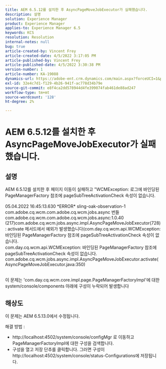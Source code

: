 ```yaml
---
title: AEM 6.5.12를 설치한 후 AsyncPageMoveJobExecutor가 실패했습니다.
description: 설명
solution: Experience Manager
product: Experience Manager
applies-to: Experience Manager 6.5
keywords: KCS
resolution: Resolution
internal-notes: null
bug: true
article-created-by: Vincent Frey
article-created-date: 4/5/2022 3:17:05 PM
article-published-by: Vincent Frey
article-published-date: 4/5/2022 3:30:38 PM
version-number: 1
article-number: KA-19088
dynamics-url: https://adobe-ent.crm.dynamics.com/main.aspx?forceUCI=1&pagetype=entityrecord&etn=knowledgearticle&id=a9c8686e-f3b4-ec11-983f-000d3a5d0d94
exl-id: 32e4c7d1-f129-4b26-941f-ac778d34b79e
source-git-commit: e8f4ca2dd578944d4fe399074fab461de88ad247
workflow-type: tm+mt
source-wordcount: '128'
ht-degree: 2%

---
```


# AEM 6.5.12를 설치한 후 AsyncPageMoveJobExecutor가 실패했습니다.

## 설명


AEM 6.5.12를 설치한 후 페이지 이동이 실패하고 &quot;WCMException: 로그에 바인딩된 PageManagerFactory 참조에 pageSubTreeActivationCheck 속성이 없습니다.
<br><br>05.04.2022 16:45:13.630 \*ERROR\* sling-oak-observation-1 com.adobe.cq.wcm.com.adobe.cq.wcm.jobs.async 번들 com.adobe.cq.wcm.com.adobe.cq.wcm.jobs.async:1.0.40 (217)com.adobe.cq.wcm.jobs.async.impl.AsyncPageMoveJobExecutor(728) : activate 메서드에서 예외가 발생했습니다(com.day.cq.wcm.api.WCMException: 바인딩된 PageManagerFactory 참조에 pageSubTreeActivationCheck 속성이 없습니다.
<br>com.day.cq.wcm.api.WCMException: 바인딩된 PageManagerFactory 참조에 pageSubTreeActivationCheck 속성이 없습니다.
<br>com.adobe.cq.wcm.jobs.async.impl.AsyncPageMoveJobExecutor.activate(AsyncPageMoveJobExecutor.java:350)<br><br>


이 문제는 &#39;com.day.cq.wcm.core.impl.page.PageManagerFactoryImpl&#39;에 대한 system/console/components 아래에 구성이 누락되어 발생합니다


## 해상도


이 문제는 AEM 6.5.13.0에서 수정됩니다.

해결 방법 : 
- http://localhost:4502/system/console/configMgr 로 이동하고 PageManagerFactoryImpl에 대한 구성을 검색합니다.
- 구성을 열고 저장 단추를 클릭합니다. 그러면 구성이 http://localhost:4502/system/console/status-Configurations에 저장됩니다.
